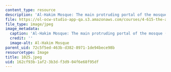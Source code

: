 ```yaml
---
content_type: resource
description: 'Al-Hakim Mosque: The main protruding portal of the mosque (after restoration).'
file: https://ol-ocw-studio-app-qa.s3.amazonaws.com/courses/4-615-the-architecture-of-cairo-spring-2002/162cf93b1af23b3df3d904f6e68f95df_1025.jpeg
file_type: image/jpeg
image_metadata:
  caption: 'Al-Hakim Mosque: The main protruding portal of the mosque (after restoration).'
  credit: ''
  image-alt: Al-Hakim Mosque
parent_uid: 72c5f5ed-463b-d382-8971-1de94bece98b
resourcetype: Image
title: 1025.jpeg
uid: 162cf93b-1af2-3b3d-f3d9-04f6e68f95df
---
```


